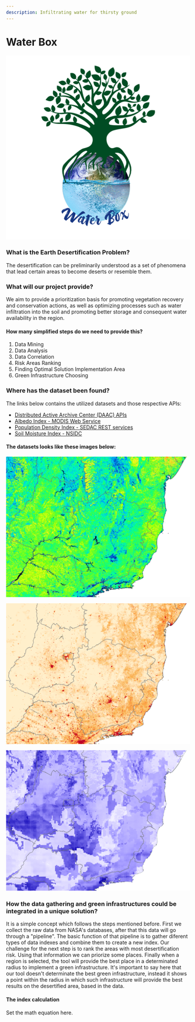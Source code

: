 ```yaml
---
description: Infiltrating water for thirsty ground
---
```


# Water Box

![Project Logo](.gitbook/assets/logop.png)

### What is the Earth Desertification Problem?

The desertification can be preliminarily understood as a set of phenomena that lead certain areas to become deserts or resemble them.

### What will our project provide?

We aim to provide a prioritization basis for promoting vegetation recovery and conservation actions, as well as optimizing processes such as water infiltration into the soil and promoting better storage and consequent water availability in the region.

#### How many simplified steps do we need to provide this?

1. Data Mining
2. Data Analysis
3. Data Correlation
4. Risk Areas Ranking
5. Finding Optimal Solution Implementation Area
6. Green Infrastructure Choosing

### Where has the dataset been found?

The links below contains the utilized datasets and those respective APIs:

* [Distributed Active Archive Center \(DAAC\) APIs](https://earthdata.nasa.gov/collaborate/open-data-services-and-software/api/daac-apis)
* [Albedo Index - MODIS Web Service](https://modis.ornl.gov/data/modis_webservice_soap.html)
* [Population Density Index - SEDAC REST services](https://sedac.ciesin.columbia.edu/arcgis/rest/services/sedac?_ga=2.68266456.87660087.1571488656-1154313842.1571488656)
* [Soil Moisture Index - NSIDC](https://nsidc.org/api?_ga=2.138969850.87660087.1571488656-1154313842.1571488656)

#### The datasets looks like these images below:

![Albedo Index](.gitbook/assets/albedo_transp%20%281%29.png)

![Population Density Index](.gitbook/assets/population_density_transp%20%281%29.png)

![Soil Moisture Index](.gitbook/assets/soil_moisture_transp.png)

### How the data gathering and green infrastructures could be integrated in a unique solution?

It is a simple concept which follows the steps mentioned before. First we collect the raw data from NASA's databases, after that this data will go through a "pipeline". The basic function of that pipeline is to gather diferent types of data indexes and combine them to create a new index. Our challenge for the next step is to rank the areas with most desertification risk. Using that information we can priorize some places. Finally when a region is selected, the tool will provide the best place in a determinated radius to implement a green infrastructure. It's important to say here that our tool doesn't determinate the best green infrastructure, instead it shows a point within the radius in which such infrastructure will provide the best results on the desertified area, based in the data.

#### The index calculation

Set the math equation here.

#### 

